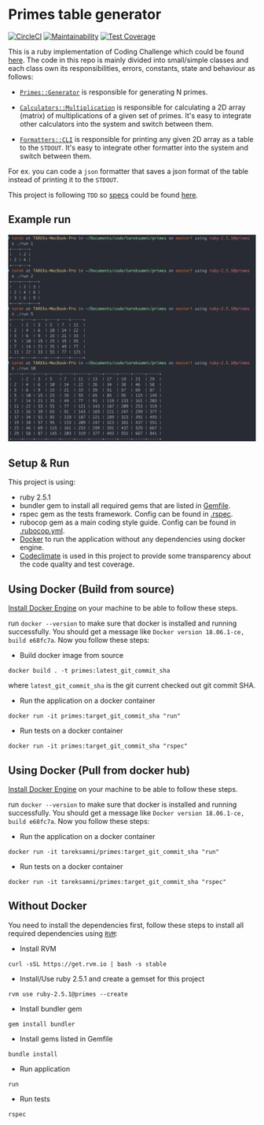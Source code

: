 # Primes table generator

[![CircleCI](https://circleci.com/gh/tareksamni/primes.svg?style=svg)](https://circleci.com/gh/tareksamni/primes)
[![Maintainability](https://api.codeclimate.com/v1/badges/3f293158d55acc67fbf2/maintainability)](https://codeclimate.com/github/tareksamni/primes/maintainability)
[![Test Coverage](https://api.codeclimate.com/v1/badges/3f293158d55acc67fbf2/test_coverage)](https://codeclimate.com/github/tareksamni/primes/test_coverage)

This is a ruby implementation of Coding Challenge which could be found [here][13].
The code in this repo is mainly divided into small/simple classes and each class own its responsibilities, errors, constants, state and behaviour as follows:

+ [`Primes::Generator`][1] is responsible for generating N primes.

+ [`Calculators::Multiplication`][2] is responsible for calculating a 2D array (matrix) of multiplications of a given set of primes. It's easy to integrate other calculators into the system and switch between them.

+ [`Formatters::CLI`][3] is responsible for printing any given 2D array as a table to the `STDOUT`. It's easy to integrate other formatter into the system and switch between them.

For ex. you can code a `json` formatter that saves a json format of the table instead of printing it to the `STDOUT`.

This project is following `TDD` so [specs][4] could be found [here][5].

## Example run

[![EXAMPLE](https://github.com/tareksamni/primes/raw/master/assets/example.png)](https://github.com/tareksamni/primes)

## Setup & Run

This project is using:

+ ruby 2.5.1
+ bundler gem to install all required gems that are listed in [Gemfile][6].
+ rspec gem as the tests framework. Config can be found in [.rspec][7].
+ rubocop gem as a main coding style guide. Config can be found in [.rubocop.yml][8].
+ [Docker][9] to run the application without any dependencies using docker engine.
+ [Codeclimate][12] is used in this project to provide some transparency about the code quality and test coverage.

## Using Docker (Build from source)

[Install Docker Engine][10] on your machine to be able to follow these steps.

run `docker --version` to make sure that docker is installed and running successfully. You should get a message like `Docker version 18.06.1-ce, build e68fc7a`. Now you follow these steps:

+ Build docker image from source

```shell
docker build . -t primes:latest_git_commit_sha
```

where `latest_git_commit_sha` is the git current checked out git commit SHA.

+ Run the application on a docker container

```shell
docker run -it primes:target_git_commit_sha "run"
```

+ Run tests on a docker container

```shell
docker run -it primes:target_git_commit_sha "rspec"
```

## Using Docker (Pull from docker hub)

[Install Docker Engine][10] on your machine to be able to follow these steps.

run `docker --version` to make sure that docker is installed and running successfully. You should get a message like `Docker version 18.06.1-ce, build e68fc7a`. Now you follow these steps:

+ Run the application on a docker container

```shell
docker run -it tareksamni/primes:target_git_commit_sha "run"
```

+ Run tests on a docker container

```shell
docker run -it tareksamni/primes:target_git_commit_sha "rspec"
```

## Without Docker

You need to install the dependencies first, follow these steps to install all required dependencies using [`RVM`][11]:

+ Install RVM

```shell
curl -sSL https://get.rvm.io | bash -s stable
```

+ Install/Use ruby 2.5.1 and create a gemset for this project

```shell
rvm use ruby-2.5.1@primes --create
```

+ Install bundler gem

```shell
gem install bundler
```

+ Install gems listed in Gemfile

```shell
bundle install
```

+ Run application

```shell
run
```

+ Run tests

```shell
rspec
```

[1]: https://github.com/tareksamni/primes/blob/master/app/primes/generator.rb
[2]: https://github.com/tareksamni/primes/blob/master/app/calculators/multiplication.rb
[3]: https://github.com/tareksamni/primes/blob/master/app/formatters/cli.rb
[4]: http://rspec.info/
[5]: https://github.com/tareksamni/primes/tree/master/spec
[6]: https://github.com/tareksamni/primes/blob/master/Gemfile
[7]: https://github.com/tareksamni/primes/blob/master/.rspec
[8]: https://github.com/tareksamni/primes/blob/master/.rubocop.yml
[9]: https://www.docker.com/
[10]: https://docs.docker.com/docker-for-mac/install/
[11]: https://rvm.io/rvm/install
[12]: http://codeclimate.com/
[13]: https://github.com/tareksamni/primes/blob/master/CHALLENGE.md